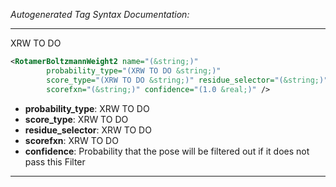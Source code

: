 <!-- THIS IS AN AUTOGENERATED FILE: Don't edit it directly, instead change the schema definition in the code itself. -->

_Autogenerated Tag Syntax Documentation:_

---
XRW TO DO

```xml
<RotamerBoltzmannWeight2 name="(&string;)"
        probability_type="(XRW TO DO &string;)"
        score_type="(XRW TO DO &string;)" residue_selector="(&string;)"
        scorefxn="(&string;)" confidence="(1.0 &real;)" />
```

-   **probability_type**: XRW TO DO
-   **score_type**: XRW TO DO
-   **residue_selector**: XRW TO DO
-   **scorefxn**: XRW TO DO
-   **confidence**: Probability that the pose will be filtered out if it does not pass this Filter

---

